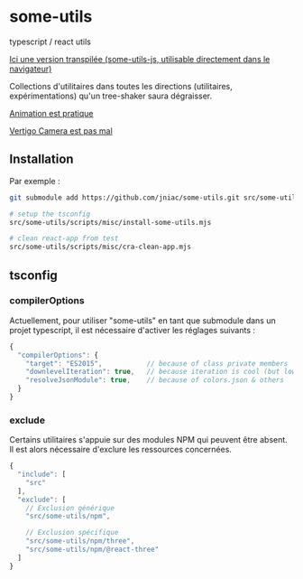 # some-utils

typescript / react utils

[Ici une version transpilée (some-utils-js, utilisable directement dans le navigateur)](https://github.com/jniac/some-utils-js)

Collections d'utilitaires dans toutes les directions (utilitaires, expérimentations) 
qu'un tree-shaker saura dégraisser.

[Animation est pratique](https://github.com/jniac/some-utils/tree/main/Animation)

[Vertigo Camera est pas mal](https://github.com/jniac/some-utils/tree/main/npm/three/vertigo-2)

## Installation
Par exemple :
```bash
git submodule add https://github.com/jniac/some-utils.git src/some-utils

# setup the tsconfig
src/some-utils/scripts/misc/install-some-utils.mjs

# clean react-app from test
src/some-utils/scripts/misc/cra-clean-app.mjs
```

## tsconfig

### compilerOptions
Actuellement, pour utiliser "some-utils" en tant que submodule dans un projet 
typescript, il est nécessaire d'activer les réglages suivants : 
```js
{
  "compilerOptions": {
    "target": "ES2015",           // because of class private members
    "downlevelIteration": true,   // because iteration is cool (but low perf?)
    "resolveJsonModule": true,    // because of colors.json & others
  }
}
```

### exclude
Certains utilitaires s'appuie sur des modules NPM qui peuvent être absent. 
Il est alors nécessaire d'exclure les ressources concernées.
```js
{
  "include": [
    "src"
  ],
  "exclude": [
    // Exclusion générique
    "src/some-utils/npm",

    // Exclusion spécifique
    "src/some-utils/npm/three",
    "src/some-utils/npm/@react-three"
  ]
}
```
